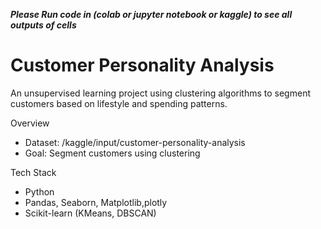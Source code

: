 ***Please Run code in (colab or jupyter notebook or kaggle) to see all outputs of cells***


# Customer Personality Analysis

An unsupervised learning project using clustering algorithms to segment customers based on lifestyle and spending patterns.

Overview
- Dataset: /kaggle/input/customer-personality-analysis
- Goal: Segment customers using clustering

Tech Stack
- Python
- Pandas, Seaborn, Matplotlib,plotly
- Scikit-learn (KMeans, DBSCAN)

